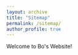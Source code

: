 ```yaml
---
layout: archive
title: "Sitemap"
permalink: /sitemap/
author_profile: true
---
```


Welcome to Bo's Website\!
